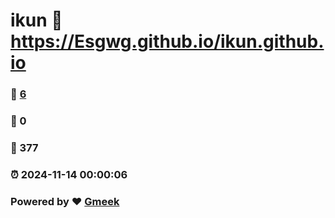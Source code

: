 # ikun :link: https://Esgwg.github.io/ikun.github.io 
### :page_facing_up: [6](https://Esgwg.github.io/ikun.github.io/tag.html) 
### :speech_balloon: 0 
### :hibiscus: 377 
### :alarm_clock: 2024-11-14 00:00:06 
### Powered by :heart: [Gmeek](https://github.com/Meekdai/Gmeek)
